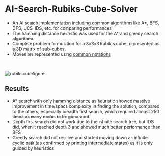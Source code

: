 # AI-Search-Rubiks-Cube-Solver

- An AI search implementation including common algorithms like A*, BFS, DFS, UCS, IDS, etc. for comparing performances  
- The hamming distance heuristic was used for the A* and greedy search algorithms
- Complete problem formulation for a 3x3x3 Rubik's cube, represented as a 3D matrix of sub-cubes.  
- Moves are represented using [common notations](https://ruwix.com/the-rubiks-cube/notation/)
<br>

![rubikscubefigure](https://user-images.githubusercontent.com/70636393/176030449-82d30664-f3f2-478a-8d6a-54d7f8cc7042.png)

## Results

- A* search with only hamming distance as heuristic showed massive improvement in time/space complexity in finding the solution, compared to the others, especially breadth first search, which required almost 250 times as many nodes to be generated
- Depth first search did not work due to the infinite search tree, but IDS did, when it reached depth 3 and showed much better performance than BFS
- Greedy search did not resolve and started moving down an infinite cyclic path (as confirmed by printing intermediate states) as it is only guided by heuristics
